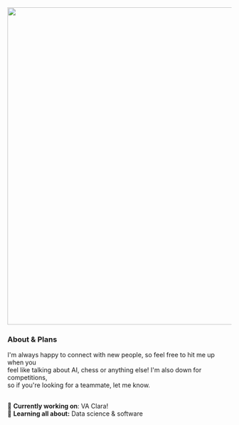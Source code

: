 <img src="https://i.imgur.com/AbzRAFL.png" width="712">
<h3>About & Plans</h3>
<p>I'm always happy to connect with new people, so feel free to hit me up when you<br>feel like talking about AI, chess or anything else! I'm also down for competitions,<br>so if you're looking for a teammate, let me know.</p>
<h2></h2>

🌊 **Currently working on**: VA Clara!<br>
📝 **Learning all about:** Data science & software
